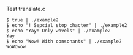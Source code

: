 Test translate.c

~~~ {.sh}
$ true | ./example2
$ echo "! Sepcial stop chacter" | ./example2
$ echo "Yay! Only wovels" | ./example2
Yay
$ echo "Wow! With consonants" | ./example2
WoWowow
~~~
